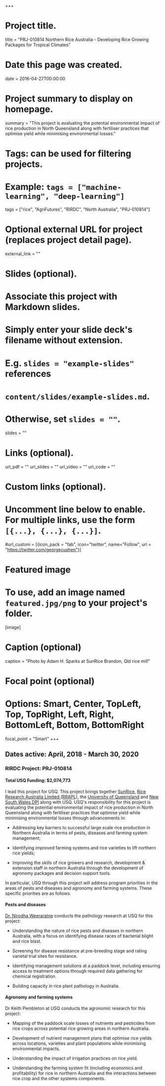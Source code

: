 +++
# Project title.
title = "PRJ-010814 Northern Rice Australia - Developing Rice Growing Packages for Tropical Climates"

# Date this page was created.
date = 2016-04-27T00:00:00

# Project summary to display on homepage.
summary = "This project is evaluating the potential environmental impact of rice production in North Queensland along with fertiliser practices that optimise yield while minimising environmental losses."

# Tags: can be used for filtering projects.
# Example: `tags = ["machine-learning", "deep-learning"]`
tags = ["rice", "AgriFutures", "RIRDC", "North Australia", "PRJ-010814"]

# Optional external URL for project (replaces project detail page).
external_link = ""

# Slides (optional).
#   Associate this project with Markdown slides.
#   Simply enter your slide deck's filename without extension.
#   E.g. `slides = "example-slides"` references 
#   `content/slides/example-slides.md`.
#   Otherwise, set `slides = ""`.
slides = ""

# Links (optional).
url_pdf = ""
url_slides = ""
url_video = ""
url_code = ""

# Custom links (optional).
#   Uncomment line below to enable. For multiple links, use the form `[{...}, {...}, {...}]`.
#url_custom = [{icon_pack = "fab", icon="twitter", name="Follow", url = "https://twitter.com/georgecushen"}]

# Featured image
# To use, add an image named `featured.jpg/png` to your project's folder. 
[image]
  # Caption (optional)
  caption = "Photo by Adam H. Sparks at SunRice Brandon, Qld rice mill"
  
  # Focal point (optional)
  # Options: Smart, Center, TopLeft, Top, TopRight, Left, Right, BottomLeft, Bottom, BottomRight
  focal_point = "Smart"
+++

## Dates active: April, 2018 - March 30, 2020

### RIRDC Project: PRJ-010814

#### Total USQ Funding: $2,074,773

I lead this project for USQ. This project brings together [SunRice](https://www.sunrice.com.au), [Rice Research Australia Limited (RRAPL)](https://www.facebook.com/RiceResearchAustralia/), the [University of Queensland](http://researchers.uq.edu.au/researcher/2606) and [New South Wales DPI](https://www.dpi.nsw.gov.au) along with USQ. USQ's responsibility for this project is evaluating the potential environmental impact of rice production in North Queensland along with fertiliser practices that optimise yield while minimising environmental losses through advancements in:

  - Addressing key barriers to successful large scale rice production in Northern Australia in terms of pests, diseases and farming system management;

  - Identifying improved farming systems and rice varieties to lift northern rice yields;

  - Improving the skills of rice growers and research, development & extension staff in northern Australia through the development of agronomy packages and decision support tools.

In particular, USQ through this project will address program priorities in the areas of pests and diseases and agronomy and farming systems. These specific priorities are as follows.

#### Pests and diseases

[Dr. Nirodha Weeraratne](https://www.researchgate.net/profile/Nirodha_Weeraratne) conducts the pathology research at USQ for this project:
  
  - Understanding the nature of rice pests and diseases in northern Australia, with a focus on identifying disease races of bacterial blight and rice blast.
  
  - Screening for disease resistance at pre-breeding stage and rating varietal trial sites for resistance.
  
  - Identifying management solutions at a paddock level, including ensuring access to treatment options through required data gathering for chemical registration.
  
  - Building capacity in rice plant pathology in Australia.
  
#### Agronomy and farming systems

Dr Keith Pembleton at USQ conducts the agronomic research for this project:

  - Mapping of the paddock scale losses of nutrients and pesticides from rice crops across potential rice growing areas in northern Australia.

  - Development of nutrient management plans that optimise rice yields across locations, varieties and plant populations while minimising environmental impacts.
  
  - Understanding the impact of irrigation practices on rice yield.
  
  - Understanding the farming system fit (including economics and profitability) for rice in northern Australia and the interactions between rice crop and the other systems components.
